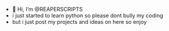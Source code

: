 - 👋 Hi, I’m @REAPERSCRIPTS
- i just started to learn python so please dont bully my coding
- but i just post my projects and ideas on here so enjoy
